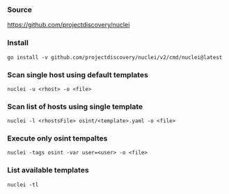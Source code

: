 ### Source
https://github.com/projectdiscovery/nuclei  

### Install
```
go install -v github.com/projectdiscovery/nuclei/v2/cmd/nuclei@latest
```

### Scan single host using default templates
```
nuclei -u <rhost> -o <file>
```

### Scan list of hosts using single template
```
nuclei -l <rhostsFile> osint/<template>.yaml -o <file>
```

### Execute only osint tempaltes
```
nuclei -tags osint -var user=<user> -o <file>
```

### List available templates
```
nuclei -tl
```

